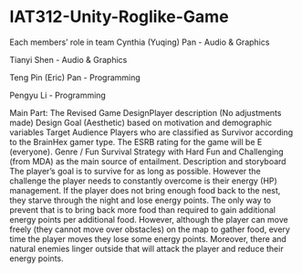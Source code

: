 # IAT312-Unity-Roglike-Game
Each members’ role in team
Cynthia (Yuqing) Pan          	- Audio & Graphics

Tianyi Shen                          	- Audio & Graphics 

Teng Pin (Eric) Pan             	- Programming

Pengyu Li                             	- Programming

Main Part: 
The Revised Game DesignPlayer description (No adjustments made)
Design Goal (Aesthetic) based on motivation and demographic variables
Target Audience
Players who are classified as Survivor according to the BrainHex gamer type. 
The ESRB rating for the game will be E (everyone).
Genre / Fun
Survival Strategy with Hard Fun and Challenging (from MDA) as the main source of entailment.
Description and storyboard
The player’s goal is to survive for as long as possible. However the challenge the player needs to constantly overcome is their energy (HP) management. If the player does not bring enough food back to the nest, they starve through the night and lose energy points. The only way to prevent that is to bring back more food than required to gain additional energy points per additional food.
However, although the player can move freely (they cannot move over obstacles) on the map to gather food, every time the player moves they lose some energy points. Moreover, there and natural enemies linger outside that will attack the player and reduce their energy points.

